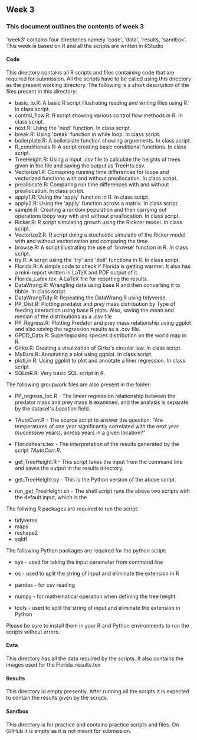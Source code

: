 ## Week 3

### This document outlines the contents of week 3

'week3' contains four directories namely 'code', 'data', 'results, 'sandbox'. This week is based on R and all the scripts are written in RStudio

#### Code
This directory contains all R scripts and files containing code that are required for submission. All the scripts have to be called using this directory as the present working directory. The following is a short description of the files present in this directory:

* basic_io.R: A basic R script illustrating reading and writing files using R. In class script. 
* control_flow.R: R script showing various control flow methods in R. In class script. 
* next.R: Using the 'next' function. In class script.
* break.R: Using 'break' function in while loop. In class script. 
* boilerplate.R: A boilerplate function showing arguements. In class script. 
* R_conditionals.R: A script creating basic conditional functions. In class script.
* TreeHeight.R: Using a input .csv file to calculate the heights of trees given in the file and saving the output as TreeHts.csv. 
* Vectorize1.R: Comapring running time differences for loops and vectorized functions with and without preallocation. In class script.
* preallocate.R: Comparing run time differences with and without preallocation. In class script.
* apply1.R: Using the 'apply' function in R. In class script.
* apply2.R: Using the 'apply' function across a matrix. In class script.
* sample.R: Creating a random population and then carrying out operations loopy way with and without preallocation. In class script.
* Ricker.R: R script simulating growth using the Rickcer model. In class script.
* Vectorize2.R: R script doing a stochastic simulatio of the Ricker model with and without vectorization and comparing the time.
* browse.R: A script illustrating the use of 'browse' function in R. In class script.
* try.R: A script using the 'try' and 'doit' functions in R. In class script.
* Florida.R: A simple code to check if Florida is getting warmer. It also has a mini-report written in LaTeX and PDF output of it.
* Florida_Latex.tex: A LaTeX file for reporting the results.
* DataWrang.R: Wrangling data using base R and then converting it to tibble. In class script.
* DataWrangTidy.R: Repeating the DataWrang.R using tidyverse.
* PP_Dist.R: Plotting predator and prey mass distribution by Type of feeding interaction using base R plots. Also, saving the mean and median of the distributions as a .csv file
* PP_Regress.R: Plotting Predator and prey mass relationship using ggplot and also saving the regression results as a .csv file. 
* GPDD_Data.R: Superimposing species distribution on the world map in R.
* Girko.R: Creating a visulization of Girko's circular law. In class script.
* MyBars.R: Annotating a plot using ggplot. In class script.
* plotLin.R: Using ggplot to plot and annotate a liner regression. In class script. 
* SQLinR.R: Very basic SQL script in R. 

The following groupwork files are also present in the folder:

* PP_regress_loc.R - The linear regression relationship between the predator mass and prey mass is examined, and the analysis is separate by the dataset's *Location* field.

* TAutoCorr.R - The source script to answer the question: "Are temperatures of one year significantly correlated with the next year (successive years), across years in a given location?"

* FloridaYears.tex - The interpretation of the results generated by the script *TAutoCorr.R*.

* get_TreeHeight.R - This script takes the input from the command line and saves the output in the results directory. 

* get_TreeHeight.py - This is the Python version of the above script.

* run_get_TreeHeight.sh - The shell script runs the above two scripts with the default input, which is the 


The follwing R packages are required to run the script:
* tidyverse
* maps
* reshape2
* sqldf

The following Python packages are required for the python script:

* sys - used for taking the input parameter from command line

* os - used to split the string of input and eliminate the extension in R

* pandas - for csv reading

* numpy - for mathematical operation when defining the tree height

* tools - used to split the string of input and eliminate the extension in Python

Please be sure to install them in your R and Python environments to run the scripts without errors. 

#### Data
This directory has all the data required by the scripts. It also contains the images used for the Florida_results.tex 

#### Results
This directory id empty presently. After running all the scripts it is expected to contain the results given by the scripts.

#### Sandbox
This directory is for practice and contains practice scripts and files. On GitHub it is empty as it is not meant for submission. 